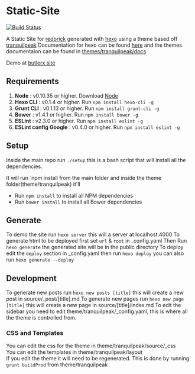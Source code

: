 # Static-Site
[![Build Status](https://travis-ci.org/redbrick/static-site.svg?branch=master)](https://travis-ci.org/redbrick/static-site)

A Static Site for [redbrick](http://redbrick.dcu.ie) generated with [hexo](hexo.io) using a theme
based off [tranquilpeak](https://github.com/LouisBarranqueiro/hexo-theme-tranquilpeak)
Documentation for hexo can be found [here](hexo.io/docs/) and the themes documentaion can be
found in
[themes/tranquilpeak/docs](https://github.com/redbrick/static-site/tree/master/themes/tranquilpeak/docs)

Demo at [butlerx site](http://redbrick.dcu.ie/~butlerx/demo)

## Requirements

1. **Node** : v0.10.35 or higher. Download [Node](https://nodejs.org/download/)
2. **Hexo CLI** : v0.1.4 or higher. Run `npm install hexo-cli -g`
3. **Grunt CLI** : v0.1.13 or higher. Run `npm install grunt-cli -g`
4. **Bower** : v1.4.1 or higher. Run `npm install bower -g`
5. **ESLint** : v2.3.0 or higher. Run `npm install eslint -g`
6. **ESLint config Google** : v0.4.0 or higher. Run `npm install eslint -g`

## Setup

Inside the main repo run `./setup` this is a bash script that will install all the dependencies.

It will run `npm install from the main folder and inside the theme folder(theme/tranquilpeak) it'll
  - Run `npm install` to install all NPM dependencies
  - Run `bower install` to install all Bower dependencies

## Generate
To demo the site run `hexo server` this will a server at localhost:4000
To generate html to be deployed first set `url` & `root` in _config.yaml
Then Run `hexo generate` the generated site will be in the public directory
To deploy edit the `deploy` section in _config.yaml then run `hexo deploy` you
can also run `hexo generate --deploy`

## Development
To generate new posts run `hexo new posts [title]` this will create a new post
in source/_post/[title].md
To generate new pages run `hexo new page [title]` this will create a new page in
source/[title]/index.md
To edit the sidebar you need to edit theme/tranquilpeak/_config.yaml, this is
where all the theme is controlled from.

### CSS and Templates
You can edit the css for the theme in theme/tranquilpeak/source/_css  
You can edit the templates in theme/tranquilpeak/layout  
If you edit the theme it will need to be regenerated. This is done by running `grunt buildProd` from theme/tranquilpeak

